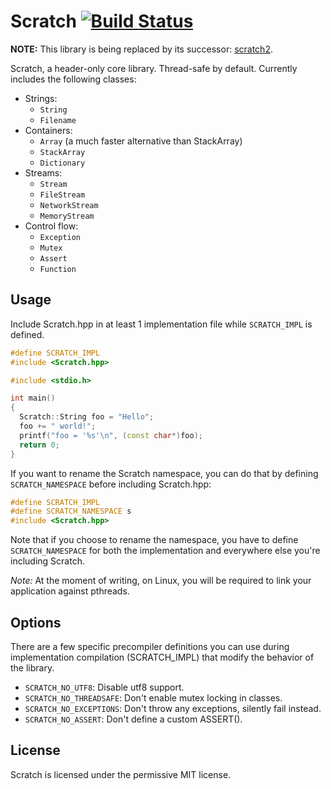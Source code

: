 # Scratch [![Build Status](https://travis-ci.org/angelog/Scratch.svg?branch=master)](https://travis-ci.org/angelog/Scratch)

**NOTE:** This library is being replaced by its successor: [scratch2](https://github.com/codecat/scratch2).

Scratch, a header-only core library. Thread-safe by default. Currently includes the following classes:

* Strings:
  * `String`
  * `Filename`
* Containers:
	* `Array` (a much faster alternative than StackArray)
  * `StackArray`
  * `Dictionary`
* Streams:
  * `Stream`
  * `FileStream`
  * `NetworkStream`
  * `MemoryStream`
* Control flow:
  * `Exception`
  * `Mutex`
  * `Assert`
  * `Function`

## Usage
Include Scratch.hpp in at least 1 implementation file while `SCRATCH_IMPL` is defined.

```C++
#define SCRATCH_IMPL
#include <Scratch.hpp>

#include <stdio.h>

int main()
{
  Scratch::String foo = "Hello";
  foo += " world!";
  printf("foo = '%s'\n", (const char*)foo);
  return 0;
}
```

If you want to rename the Scratch namespace, you can do that by defining `SCRATCH_NAMESPACE` before including Scratch.hpp:

```C++
#define SCRATCH_IMPL
#define SCRATCH_NAMESPACE s
#include <Scratch.hpp>
```

Note that if you choose to rename the namespace, you have to define `SCRATCH_NAMESPACE` for both the implementation and everywhere else you're including Scratch.

*Note:* At the moment of writing, on Linux, you will be required to link your application against pthreads.

## Options
There are a few specific precompiler definitions you can use during implementation compilation (SCRATCH_IMPL) that modify the behavior of the library.

* `SCRATCH_NO_UTF8`: Disable utf8 support.
* `SCRATCH_NO_THREADSAFE`: Don't enable mutex locking in classes.
* `SCRATCH_NO_EXCEPTIONS`: Don't throw any exceptions, silently fail instead.
* `SCRATCH_NO_ASSERT`: Don't define a custom ASSERT().

## License
Scratch is licensed under the permissive MIT license.
